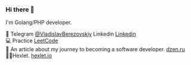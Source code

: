 ### Hi there 👋

I'm Golang/PHP developer.

💬 Telegram [@VladislavBerezovskiy](https://t.me/VladislavBerezovskiy)   Linkedin [Linkedin](https://www.linkedin.com/in/vladislav-berezovskiy-3bb0bb193/)  
💻 Practice [LeetCode](https://leetcode.com/QED-tech/)  
📝 An article about my journey to becoming a software developer. [dzen.ru](https://dzen.ru/a/YPAjihzinTWdxk2W)  
👨‍🎓Hexlet. [hexlet.io](https://ru.hexlet.io/u/qed-tech)
